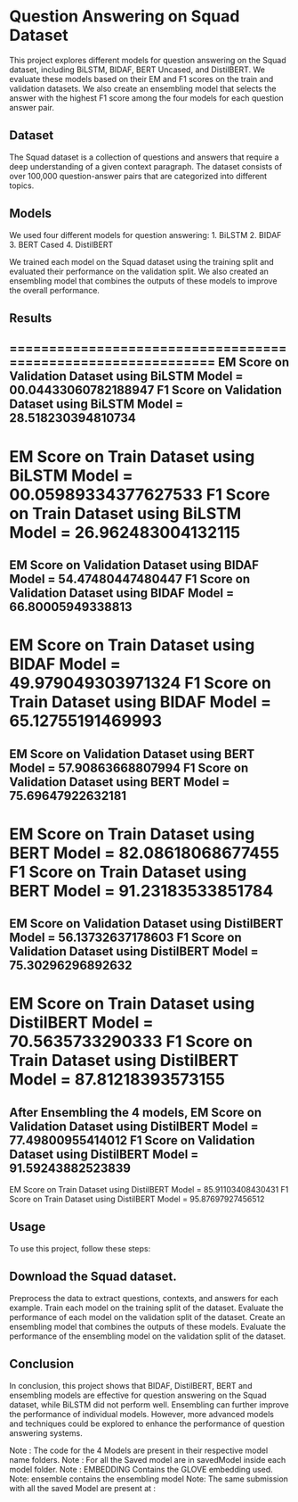 # Question Answering on Squad Dataset
This project explores different models for question answering on the Squad dataset, including BiLSTM, BIDAF, BERT Uncased, and DistilBERT. We evaluate these models based on their EM and F1 scores on the train and validation datasets. We also create an ensembling model that selects the answer with the highest F1 score among the four models for each question answer pair.

## Dataset
The Squad dataset is a collection of questions and answers that require a deep understanding of a given context paragraph. The dataset consists of over 100,000 question-answer pairs that are categorized into different topics.

## Models
We used four different models for question answering:
    1. BiLSTM
    2. BIDAF
    3. BERT Cased
    4. DistilBERT

We trained each model on the Squad dataset using the training split and evaluated their performance on the validation split. We also created an ensembling model that combines the outputs of these models to improve the overall performance.

## Results
=============================================================
EM Score on Validation Dataset using BiLSTM Model = 00.04433060782188947
F1 Score on Validation Dataset using BiLSTM Model = 28.518230394810734
---------------------------------
EM Score on Train Dataset using BiLSTM Model = 00.05989334377627533
F1 Score on Train Dataset using BiLSTM Model = 26.962483004132115
=============================================================
EM Score on Validation Dataset using BIDAF Model = 54.47480447480447
F1 Score on Validation Dataset using BIDAF Model = 66.80005949338813
---------------------------------
EM Score on Train Dataset using BIDAF Model = 49.979049303971324
F1 Score on Train Dataset using BIDAF Model = 65.12755191469993
=============================================================
EM Score on Validation Dataset using BERT Model = 57.90863668807994
F1 Score on Validation Dataset using BERT Model = 75.69647922632181
---------------------------------
EM Score on Train Dataset using BERT Model = 82.08618068677455
F1 Score on Train Dataset using BERT Model = 91.23183533851784
=============================================================
EM Score on Validation Dataset using DistilBERT Model = 56.13732637178603
F1 Score on Validation Dataset using DistilBERT Model = 75.30296296892632
---------------------------------
EM Score on Train Dataset using DistilBERT Model = 70.5635733290333
F1 Score on Train Dataset using DistilBERT Model = 87.81218393573155
=============================================================


After Ensembling the 4 models, 
EM Score on Validation Dataset using DistilBERT Model = 77.49800955414012
F1 Score on Validation Dataset using DistilBERT Model = 91.59243882523839
---------------------------------
EM Score on Train Dataset using DistilBERT Model = 85.91103408430431
F1 Score on Train Dataset using DistilBERT Model = 95.87697927456512


## Usage
To use this project, follow these steps:

## Download the Squad dataset.
Preprocess the data to extract questions, contexts, and answers for each example.
Train each model on the training split of the dataset.
Evaluate the performance of each model on the validation split of the dataset.
Create an ensembling model that combines the outputs of these models.
Evaluate the performance of the ensembling model on the validation split of the dataset.

## Conclusion
In conclusion, this project shows that BIDAF, DistilBERT, BERT and ensembling models are effective for question answering on the Squad dataset, while BiLSTM did not perform well. Ensembling can further improve the performance of individual models. However, more advanced models and techniques could be explored to enhance the performance of question answering systems.


Note : The code for the 4 Models are present in their respective model name folders.
Note : For all the Saved model are in savedModel inside each model folder.
Note : EMBEDDING Contains the GLOVE embedding used.
Note:  ensemble contains the ensembling model
Note: The same submission with all the saved Model are present at : 
